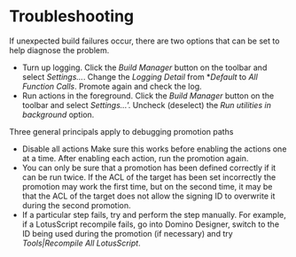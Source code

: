 # Troubleshooting

If unexpected build failures occur, there are two options that can be set to help diagnose the problem.

* Turn up logging. Click the *Build Manager* button on the toolbar and select *Settings...*. Change the *Logging Detail* from \*_Default_ to *All Function Calls*. Promote again and check the log.
* Run actions in the foreground.  Click the *Build Manager* button on the toolbar and select *Settings...*’.  Uncheck (deselect) the *Run utilities in background* option.

Three general principals apply to debugging promotion paths

* Disable all actions  Make sure this works before enabling the actions one at a time.  After enabling each action, run the promotion again.
* You can only be sure that a promotion has been defined correctly if it can be run twice.  If the ACL of the target has been set incorrectly the promotion may work the first time, but on the second time, it may be that the ACL of the target does not allow the signing ID to overwrite it during the second promotion.
* If a particular step fails, try and perform the step manually. For example, if a LotusScript recompile fails, go into Domino Designer, switch to the ID being used during the promotion (if necessary) and try *Tools|Recompile All LotusScript*.